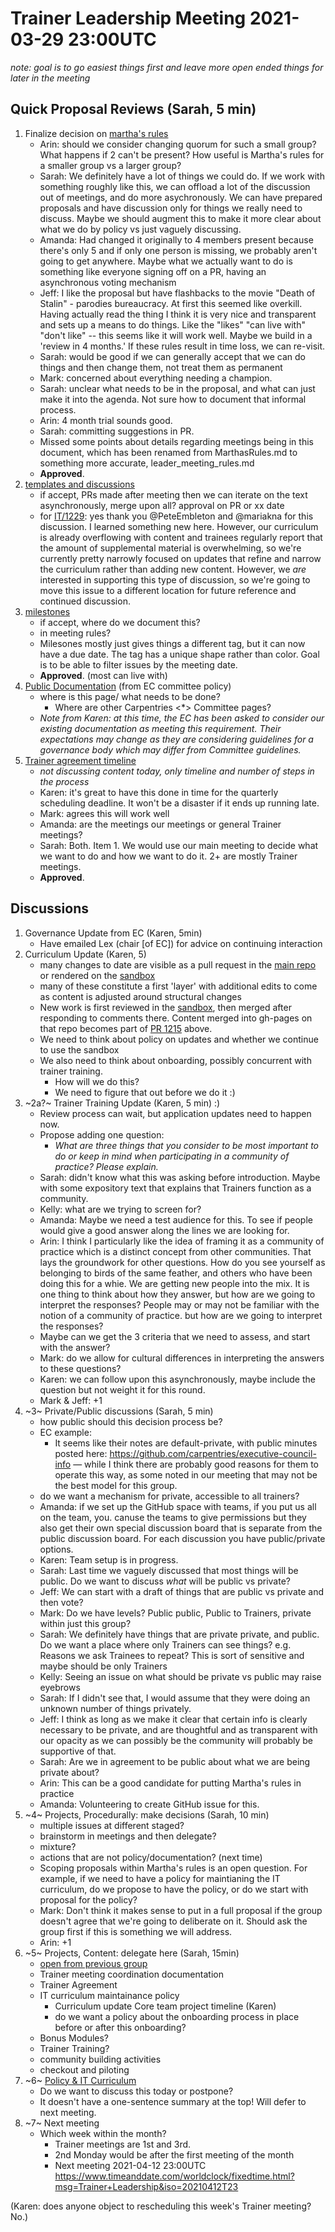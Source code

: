 # Trainer Leadership Meeting 2021-03-29 23:00UTC

_note: goal is to go easiest things first and leave more open ended things for later in the meeting_

## Quick Proposal Reviews (Sarah, 5 min)

1. Finalize decision on [martha's rules](https://github.com/carpentries/trainers/pull/74)
    - Arin: should we consider changing quorum for such a small group? What happens if 2 can't be present? How useful is Martha's rules for a smaller group vs a larger group?
    - Sarah: We definitely have a lot of things we could do. If we work with something roughly like this, we can offload a lot of the discussion out of meetings, and do more asychronously. We can have prepared proposals and have discussion only for things we really need to discuss. Maybe we should augment this to make it more clear about what we do by policy vs just vaguely discussing.
    - Amanda: Had changed it originally to 4 members present because there's only 5 and if only one person is missing, we probably aren't going to get anywhere. Maybe what we actually want to do is something like everyone signing off on a PR, having an asynchronous voting mechanism
    - Jeff: I like the proposal but have flashbacks to the movie "Death of Stalin" - parodies bureaucracy. At first this seemed like overkill. Having actually read the thing I think it is very nice and transparent and sets up a means to do things. Like the "likes" "can live with" "don't like" -- this seems like it will work well. Maybe we build in a 'review in 4 months.' If these rules result in time loss, we can re-visit.
    - Sarah: would be good if we can generally accept that we can do things and then change them, not treat them as permanent
    - Mark: concerned about everything needing a champion.
    - Sarah: unclear what needs to be in the proposal, and what can just make it into the agenda. Not sure how to document that informal process.
    - Arin: 4 month trial sounds good.
    - Sarah: committing suggestions in PR.
    - Missed some points about details regarding meetings being in this document, which has been renamed from MarthasRules.md to something more accurate, leader_meeting_rules.md
    - **Approved**.
2. [templates and discussions](https://github.com/carpentries/trainers/issues/75)
    - if accept, PRs made after meeting then we can iterate on the text asynchronously, merge upon all? approval on PR or xx date
    - for [IT/1229](https://github.com/carpentries/instructor-training/issues/1229): yes thank you @PeteEmbleton and @mariakna for this discussion. I learned something new here. However, our curriculum is already overflowing with content and trainees regularly report that the amount of supplemental material is overwhelming, so we're currently pretty narrowly focused on updates that refine and narrow the curriculum rather than adding new content. However, we *are* interested in supporting this type of discussion, so we're going to move this issue to a different location for future reference and continued discussion.
3. [milestones](https://github.com/carpentries/trainers/issues/76)
    - if accept, where do we document this?
    - in meeting rules?
    - Milesones mostly just gives things a different tag, but it can now have a due date. The tag has a unique shape rather than color. Goal is to be able to filter issues by the meeting date.
    - **Approved**. (most can live with)
4. [Public Documentation](https://docs.carpentries.org/topic_folders/governance/committee-policy.html#public-documentation) (from EC committee policy)
    - where is this page/ what needs to be done?
        - Where are other Carpentries <*> Committee pages?
    - *Note from Karen: at this time, the EC has been asked to consider our existing documentation as meeting this requirement. Their expectations may change as they are considering guidelines for a governance body which may differ from Committee guidelines.*
5. [Trainer agreement timeline](https://github.com/carpentries/trainers/issues/77)
    - *not discussing content today, only timeline and number of steps in the process*
    - Karen: it's great to have this done in time for the quarterly scheduling deadline. It won't be a disaster if it ends up running late.
    - Mark: agrees this will work well
    - Amanda: are the meetings our meetings or general Trainer meetings?
    - Sarah: Both. Item 1. We would use our main meeting to decide what we want to do and how we want to do it. 2+ are mostly Trainer meetings.
    - **Approved**.

## Discussions

1. Governance Update from EC (Karen, 5min)
    - Have emailed Lex (chair [of EC]) for advice on continuing interaction
2. Curriculum Update (Karen, 5)
    - many changes to date are visible as a pull request in the [main repo](https://github.com/carpentries/instructor-training/pull/1215) or rendered on the [sandbox](https://data-lessons.github.io/instructor-training/)
    - many of these constitute a first 'layer' with additional edits to come as content is adjusted around structural changes
    - New work is first reviewed in the [sandbox](https://github.com/data-lessons/instructor-training/pulls), then merged after responding to comments there. Content merged into gh-pages on that repo becomes part of [PR 1215](https://github.com/carpentries/instructor-training/pull/1215) above.
    - We need to think about policy on updates and whether we continue to use the sandbox
    - We also need to think about onboarding, possibly concurrent with trainer training.
        - How will we do this?
        - We need to figure that out before we do it :)
3. ~2a?~ Trainer Training Update (Karen, 5 min) :)
    - Review process can wait, but application updates need to happen now.
    - Propose adding one question:
        - _What are three things that you consider to be most important to do or keep in mind when participating in a community of practice? Please explain._
    - Sarah: didn't know what this was asking before introduction. Maybe with some expository text that explains that Trainers function as a community.
    - Kelly: what are we trying to screen for?
    - Amanda: Maybe we need a test audience for this. To see if people would give a good answer along the lines we are looking for.
    - Arin: I think I particularly like the idea of framing it as a community of practice which is a distinct concept from other communities. That lays the groundwork for other questions. How do you see yourself as belonging to birds of the same feather, and others who have been doing this for a whie. We are getting new people into the mix. It is one thing to think about how they answer, but how are we going to interpret the responses? People may or may not be familiar with the notion of a community of practice. but how are we going to interpret the responses?
    - Maybe can we get the 3 criteria that we need to assess, and start with the answer?
    - Mark: do we allow for cultural differences in interpreting the answers to these questions?
    - Karen: we can follow upon this asynchronously, maybe include the question but not weight it for this round.
    - Mark & Jeff: +1
4. ~3~ Private/Public discussions (Sarah, 5 min)
    - how public should this decision process be?
    - EC example:
        - It seems like their notes are default-private, with public minutes posted here: https://github.com/carpentries/executive-council-info — while I think there are probably good reasons for them to operate this way, as some noted in our meeting that may not be the best model for this group.
    - do we want a mechanism for private, accessible to all trainers?
    - Amanda: if we set up the GitHub space with teams, if you put us all on the team, you. canuse the teams to give permissions but they also get their own special discussion board that is separate from the public discussion board. For each discussion you have public/private options.
    - Karen: Team setup is in progress.
    - Sarah: Last time we vaguely discussed that most things will be public. Do we want to discuss *what* will be public vs private?
    - Jeff: We can start with a draft of things that are public vs private and then vote?
    - Mark: Do we have levels? Public public, Public to Trainers, private within just this group?
    - Sarah: We definitely have things that are private private, and public. Do we want a place where only Trainers can see things? e.g. Reasons we ask Trainees to repeat? This is sort of sensitive and maybe should be only Trainers
    - Kelly: Seeing an issue on what should be private vs public may raise eyebrows
    - Sarah: If I didn't see that, I would assume that they were doing an unknown number of things privately.
    - Jeff: I think as long as we make it clear that certain info is clearly necessary to be private, and are thoughtful and as transparent with our opacity as we can possibly be the community will probably be supportive of that.
    - Sarah: Are we in agreement to be public about what we are being private about?
    - Arin: This can be a good candidate for putting Martha's rules in practice
    - Amanda: Volunteering to create GitHub issue for this.
5. ~4~ Projects, Procedurally: make decisions (Sarah, 10 min)
    - multiple issues at different staged?
    - brainstorm in meetings and then delegate?
    - mixture?
    - actions that are not policy/documentation? (next time)
    - Scoping proposals within Martha's rules is an open question. For example, if we need to have a policy for maintianing the IT curriculum, do we propose to have the policy, or do we start with proposal for the policy?
    - Mark: Don't think it makes sense to put in a full proposal if the group doesn't agree that we're going to deliberate on it. Should ask the group first if this is something we will address.
    - Arin: +1
6. ~5~ Projects, Content: delegate here (Sarah, 15min)
    - [open from previous group](https://github.com/carpentries/trainers/issues/50)
    - Trainer meeting coordination documentation
    - Trainer Agreement
    - IT curriculum maintainance policy
        - Curriculum update Core team project timeline (Karen)
        - do we want a policy about the onboarding process in place before or after this onboarding?
    - Bonus Modules?
    - Trainer Training?
    - community building activities
    - checkout and piloting
7. ~6~ [Policy & IT Curriculum](https://github.com/carpentries/trainers/issues/78)
    - Do we want to discuss this today or postpone?
    - It doesn't have a one-sentence summary at the top! Will defer to next meeting.
8. ~7~ Next meeting
    - Which week within the month?
        - Trainer meetings are 1st and 3rd.
        - 2nd Monday would be after the first meeting of the month
        - Next meeting 2021-04-12 23:00UTC https://www.timeanddate.com/worldclock/fixedtime.html?msg=Trainer+Leadership&iso=20210412T23

(Karen: does anyone object to rescheduling this week's Trainer meeting? No.)
